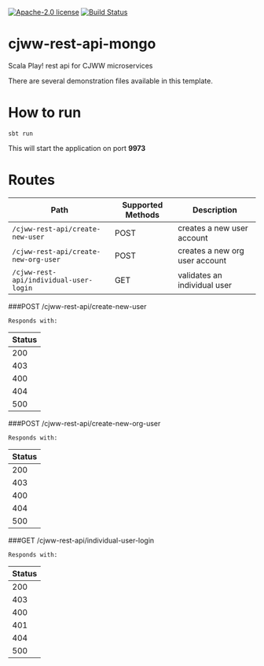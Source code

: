 [![Apache-2.0 license](http://img.shields.io/badge/license-Apache-brightgreen.svg)](http://www.apache.org/licenses/LICENSE-2.0.html)
[![Build Status](https://travis-ci.org/cjww-development/rest-api.svg?branch=master)](https://travis-ci.org/cjww-development/rest-api)

cjww-rest-api-mongo
===================

Scala Play! rest api for CJWW microservices

There are several demonstration files available in this template.

How to run
==========

```````````````
sbt run
```````````````

This will start the application on port **9973**

Routes
======

| Path                                                                               | Supported Methods | Description  |
| ---------------------------------------------------------------------------------- | ------------------| ------------ |
|```/cjww-rest-api/create-new-user```                                                |       POST        | creates a new user account |
|```/cjww-rest-api/create-new-org-user```                                            |       POST        | creates a new org user account |
|```/cjww-rest-api/individual-user-login```                                            |       GET        | validates an individual user |

###POST /cjww-rest-api/create-new-user

    Responds with:

| Status        |
|:--------------|
| 200           |
| 403           |
| 400           |
| 404           |
| 500           |

###POST /cjww-rest-api/create-new-org-user

    Responds with:

| Status        |
|:--------------|
| 200           |
| 403           |
| 400           |
| 404           |
| 500           |

###GET /cjww-rest-api/individual-user-login

    Responds with:

| Status        |
|:--------------|
| 200           |
| 403           |
| 400           |
| 401           |
| 404           |
| 500           |

